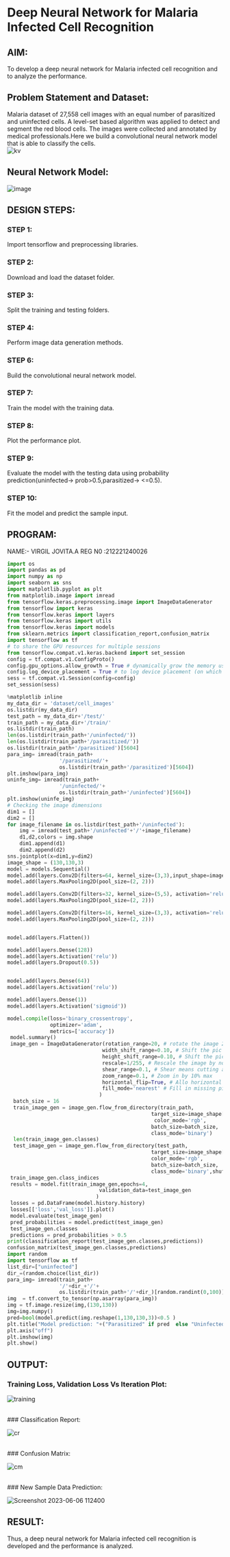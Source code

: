 # Deep Neural Network for Malaria Infected Cell Recognition

## AIM:

To develop a deep neural network for Malaria infected cell recognition and to analyze the performance.

## Problem Statement and Dataset:
Malaria dataset of 27,558 cell images with an equal number of parasitized and uninfected cells. A level-set based algorithm was applied to detect and segment the red blood cells. The images were collected and annotated by medical professionals.Here we build a convolutional neural network model that is able to classify the cells.
<br>
![kv](https://user-images.githubusercontent.com/75235334/193736032-b5847f1f-f002-4edc-912a-eaf48444f1b0.jpg)

## Neural Network Model:
![image](A.png)
<br>
## DESIGN STEPS:

### STEP 1:
Import tensorflow and preprocessing libraries.
### STEP 2:
Download and load the dataset folder.
### STEP 3:
Split the  training and testing folders.
### STEP 4:
Perform image data generation methods.
### STEP 6:
Build the convolutional neural network model.
### STEP 7:
Train the model with the training data.
### STEP 8:
Plot the performance plot.
### STEP 9:
Evaluate the model with the testing data using probability prediction(uninfected-> prob>0.5,parasitized-> <=0.5).
### STEP 10:
Fit the model and predict the sample input.

## PROGRAM:
NAME:-  VIRGIL JOVITA.A
REG N0 :212221240026
```python
import os
import pandas as pd
import numpy as np
import seaborn as sns
import matplotlib.pyplot as plt
from matplotlib.image import imread
from tensorflow.keras.preprocessing.image import ImageDataGenerator
from tensorflow import keras
from tensorflow.keras import layers
from tensorflow.keras import utils
from tensorflow.keras import models
from sklearn.metrics import classification_report,confusion_matrix
import tensorflow as tf
# to share the GPU resources for multiple sessions
from tensorflow.compat.v1.keras.backend import set_session
config = tf.compat.v1.ConfigProto()
config.gpu_options.allow_growth = True # dynamically grow the memory used on the GPU
config.log_device_placement = True # to log device placement (on which device the operation ran)
sess = tf.compat.v1.Session(config=config)
set_session(sess)

%matplotlib inline
my_data_dir = 'dataset/cell_images'
os.listdir(my_data_dir)
test_path = my_data_dir+'/test/'
train_path = my_data_dir+'/train/'
os.listdir(train_path)
len(os.listdir(train_path+'/uninfected/'))
len(os.listdir(train_path+'/parasitized/'))
os.listdir(train_path+'/parasitized')[5604]
para_img= imread(train_path+
                 '/parasitized/'+
                 os.listdir(train_path+'/parasitized')[5604])
plt.imshow(para_img)
uninfe_img= imread(train_path+
                 '/uninfected/'+
                 os.listdir(train_path+'/uninfected')[5604])
plt.imshow(uninfe_img)
# Checking the image dimensions
dim1 = []
dim2 = []
for image_filename in os.listdir(test_path+'/uninfected'):
    img = imread(test_path+'/uninfected'+'/'+image_filename)
    d1,d2,colors = img.shape
    dim1.append(d1)
    dim2.append(d2)
sns.jointplot(x=dim1,y=dim2)
image_shape = (130,130,3)
model = models.Sequential()
model.add(layers.Conv2D(filters=64, kernel_size=(3,3),input_shape=image_shape, activation='relu',))
model.add(layers.MaxPooling2D(pool_size=(2, 2)))

model.add(layers.Conv2D(filters=32, kernel_size=(5,5), activation='relu',))
model.add(layers.MaxPooling2D(pool_size=(2, 2)))

model.add(layers.Conv2D(filters=16, kernel_size=(3,3), activation='relu',))
model.add(layers.MaxPooling2D(pool_size=(2, 2)))


model.add(layers.Flatten())

model.add(layers.Dense(128))
model.add(layers.Activation('relu'))
model.add(layers.Dropout(0.5))


model.add(layers.Dense(64))
model.add(layers.Activation('relu'))

model.add(layers.Dense(1))
model.add(layers.Activation('sigmoid'))

model.compile(loss='binary_crossentropy',
              optimizer='adam',
              metrics=['accuracy'])
 model.summary()
 image_gen = ImageDataGenerator(rotation_range=20, # rotate the image 20 degrees
                               width_shift_range=0.10, # Shift the pic width by a max of 5%
                               height_shift_range=0.10, # Shift the pic height by a max of 5%
                               rescale=1/255, # Rescale the image by normalzing it.
                               shear_range=0.1, # Shear means cutting away part of the image (max 10%)
                               zoom_range=0.1, # Zoom in by 10% max
                               horizontal_flip=True, # Allo horizontal flipping
                               fill_mode='nearest' # Fill in missing pixels with the nearest filled value
                              )
  batch_size = 16
  train_image_gen = image_gen.flow_from_directory(train_path,
                                               target_size=image_shape[:2],
                                                color_mode='rgb',
                                               batch_size=batch_size,
                                               class_mode='binary')
  len(train_image_gen.classes)
  test_image_gen = image_gen.flow_from_directory(test_path,
                                               target_size=image_shape[:2],
                                               color_mode='rgb',
                                               batch_size=batch_size,
                                               class_mode='binary',shuffle=False)
 train_image_gen.class_indices
 results = model.fit(train_image_gen,epochs=4,
                              validation_data=test_image_gen
                             )
 losses = pd.DataFrame(model.history.history)
 losses[['loss','val_loss']].plot()
 model.evaluate(test_image_gen)
 pred_probabilities = model.predict(test_image_gen)
 test_image_gen.classes
 predictions = pred_probabilities > 0.5
print(classification_report(test_image_gen.classes,predictions))
confusion_matrix(test_image_gen.classes,predictions)
import random
import tensorflow as tf
list_dir=["uninfected"]
dir_=(random.choice(list_dir))
para_img= imread(train_path+
                 '/'+dir_+'/'+
                 os.listdir(train_path+'/'+dir_)[random.randint(0,100)])
img  = tf.convert_to_tensor(np.asarray(para_img))
img = tf.image.resize(img,(130,130))
img=img.numpy()
pred=bool(model.predict(img.reshape(1,130,130,3))<0.5 )
plt.title("Model prediction: "+("Parasitized" if pred  else "Uninfected")+"\nActual Value: "+str(dir_))
plt.axis("off")
plt.imshow(img)
plt.show()
```

## OUTPUT:

### Training Loss, Validation Loss Vs Iteration Plot:
![training](https://github.com/BHUVANESHWAR-BHUVIOP/malaria-cell-recognition/assets/94155099/b2d492d2-b2f8-4c0b-832c-8c9b033d4975)


<br>
### Classification Report:

![cr](https://github.com/BHUVANESHWAR-BHUVIOP/malaria-cell-recognition/assets/94155099/a45cd961-7475-4095-9c6f-6f2ce59c5d18)


<br>
### Confusion Matrix:

![cm](https://github.com/BHUVANESHWAR-BHUVIOP/malaria-cell-recognition/assets/94155099/47f1e68a-6ca6-452d-b808-831969947968)

<br>
### New Sample Data Prediction:


![Screenshot 2023-06-06 112400](https://github.com/BHUVANESHWAR-BHUVIOP/malaria-cell-recognition/assets/94155099/2b978ec6-df1f-490c-b5a1-309e54c48d9c)



## RESULT:
Thus, a deep neural network for Malaria infected cell recognition is developed and the performance is analyzed.
